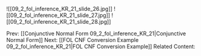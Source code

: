 ﻿

![[09_2_fol_inference_KR_21_slide_26.jpg]]
![[09_2_fol_inference_KR_21_slide_27.jpg]]
![[09_2_fol_inference_KR_21_slide_28.jpg]]


Prev: [[Conjunctive Normal Form 09_2_fol_inference_KR_21|Conjunctive Normal Form]]
Next: [[FOL CNF Conversion Example 09_2_fol_inference_KR_21|FOL CNF Conversion Example]]
Related Content:
